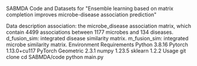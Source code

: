 SABMDA
Code and Datasets for "Ensemble learning based on matrix completion improves microbe-disease association prediction"

Data description
association: the microbe_disease association matrix, which contain 4499 associations between 1177 microbes and 134 diseases.
d_fusion_sim: integrated disease similarity matrix.
m_fusion_sim: integrated microbe similarity matrix.
Environment Requirements
Python 3.8.16
Pytorch 1.13.0+cu117
PyTorch Geometric 2.3.1
numpy 1.23.5
sklearn 1.2.2
Usage
git clone 
cd SABMDA/code
python main.py
